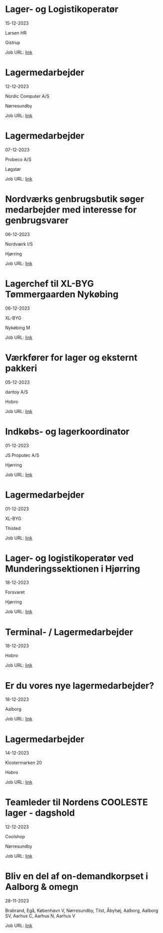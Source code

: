 # Lager- og Logistikoperatør
15-12-2023

Larsen HR

Gistrup

Job URL: [link](https://candidate.hr-manager.net/ApplicationInit.aspx?cid=2279&ProjectId=143642&DepartmentId=18989&MediaId=4614)


# Lagermedarbejder
12-12-2023

Nordic Computer A/S

Nørresundby

Job URL: [link](https://www.jobindex.dk/jobannonce/493806/lagermedarbejder)


# Lagermedarbejder
07-12-2023

Probeco A/S

Løgstør

Job URL: [link](https://www.jobindex.dk/jobannonce/497648/lagermedarbejder)


# Nordværks genbrugsbutik søger medarbejder med interesse for genbrugsvarer
06-12-2023

Nordværk I/S

Hjørring

Job URL: [link](https://candidate.hr-manager.net/ApplicationInit.aspx?cid=2768&ProjectId=143602&DepartmentId=18961&MediaId=4629)


# Lagerchef til XL-BYG Tømmergaarden Nykøbing
06-12-2023

XL-BYG

Nykøbing M

Job URL: [link](https://app.elvium.com/da/positions/24072/job_posting?referer_host=www.jobindex.dk)


# Værkfører for lager og eksternt pakkeri
05-12-2023

dantoy A/S

Hobro

Job URL: [link](https://www.jobindex.dk/jobannonce/497399/vaerkfoerer-for-lager-og-eksternt-pakkeri)


# Indkøbs- og lagerkoordinator
01-12-2023

JS Proputec A/S

Hjørring

Job URL: [link](https://www.jobindex.dk/jobannonce/497102/indkoebs-og-lagerkoordinator)


# Lagermedarbejder
01-12-2023

XL-BYG

Thisted

Job URL: [link](https://app.elvium.com/da/positions/24017/job_posting?referer_host=www.jobindex.dk)


# Lager- og logistikoperatør ved Munderingssektionen i Hjørring
18-12-2023

Forsvaret

Hjørring

Job URL: [link](https://karriere.forsvaret.dk/job/opslag/?vacantPositionId=187979&mediaId=4681)


# Terminal- / Lagermedarbejder
18-12-2023



Hobro

Job URL: [link](https://www.jobindex.dk/jobannonce/r12162815/terminal-lagermedarbejder)


# Er du vores nye lagermedarbejder?
18-12-2023



Aalborg

Job URL: [link](https://www.jobindex.dk/jobannonce/r12162075/er-du-vores-nye-lagermedarbejder)


# Lagermedarbejder
14-12-2023

Klostermarken 20

Hobro

Job URL: [link](https://www.jobindex.dk/jobannonce/r12152984/lagermedarbejder)


# Teamleder til Nordens COOLESTE lager - dagshold
12-12-2023

Coolshop

Nørresundby

Job URL: [link](https://www.jobindex.dk/jobannonce/r12147034/teamleder-til-nordens-cooleste-lager-dagshold)


# Bliv en del af on-demandkorpset i Aalborg & omegn
28-11-2023



Brabrand, Egå, København V, Nørresundby, Tilst, Åbyhøj, Aalborg, Aalborg SV, Aarhus C, Aarhus N, Aarhus V

Job URL: [link](https://mit.moment.dk/jobopslag/vis?no=187183)


